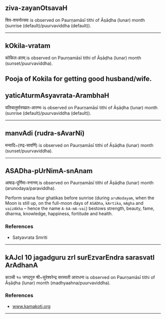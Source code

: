 ## ziva-zayanOtsavaH

शिव-शयनोत्सवः is observed on Paurṇamāsī tithi of Āṣāḍha (lunar) month (sunrise (default)/puurvaviddha (default)).


---
## kOkila-vratam

कोकिल-व्रतम् is observed on Paurṇamāsī tithi of Āṣāḍha (lunar) month (sunset/puurvaviddha).

Pooja of Kokila for getting good husband/wife.
---
## yaticAturmAsyavrata-ArambhaH

यतिचातुर्मास्यव्रत-आरम्भः is observed on Paurṇamāsī tithi of Āṣāḍha (lunar) month (sunrise (default)/puurvaviddha (default)).


---
## manvAdi (rudra-sAvarNi)

मन्वादि~(रुद्र-सावर्णि) is observed on Paurṇamāsī tithi of Āṣāḍha (lunar) month (sunset/puurvaviddha).


---
## ASADha-pUrNimA-snAnam

आषाढ-पूर्णिमा-स्नानम् is observed on Paurṇamāsī tithi of Āṣāḍha (lunar) month (arunodaya/paraviddha).

Perform snana four ghatikas before sunrise (during `aruNodayam`, when the Moon is still up, on the full-moon days of `ASADha`, `kArtika`, `mAgha` and `vaizAkha` – hence the name `A-kA-mA-vai`) bestows strength, beauty, fame, dharma, knowledge, happiness, fortitude and health.
### References
* Satyavrata Smriti

---
## kAJcI 10 jagadguru zrI surEzvarEndra sarasvatI ArAdhanA

काञ्ची १० जगद्गुरु श्री~सुरेश्वरेन्द्र सरस्वती आराधना is observed on Paurṇamāsī tithi of Āṣāḍha (lunar) month (madhyaahna/puurvaviddha).


### References
* www.kamakoti.org

---
